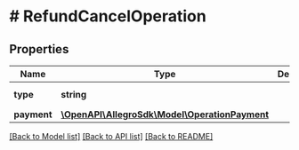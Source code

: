 # # RefundCancelOperation

## Properties

Name | Type | Description | Notes
------------ | ------------- | ------------- | -------------
**type** | **string** |  | [default to 'REFUND_CANCEL']
**payment** | [**\OpenAPI\AllegroSdk\Model\OperationPayment**](OperationPayment.md) |  |

[[Back to Model list]](../../README.md#models) [[Back to API list]](../../README.md#endpoints) [[Back to README]](../../README.md)
